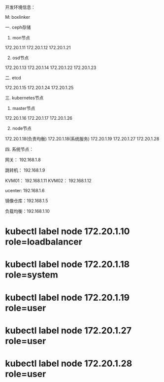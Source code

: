 
开发环境信息：

M: boxlinker

一. ceph存储

1. mon节点

172.20.1.11 172.20.1.12 172.20.1.21

2. osd节点

172.20.1.13 172.20.1.14 172.20.1.22 172.20.1.23

二. etcd

172.20.1.15 172.20.1.24 172.20.1.25

三. kubernetes节点

1. master节点

172.20.1.16 172.20.1.17 172.20.1.26

2. node节点

172.20.1.18(负责均衡)
172.20.1.18(系统服务) 172.20.1.19 172.20.1.27 172.20.1.28

四. 系统节点：

网关： 192.168.1.8

跳转机： 192.168.1.9

KVM01： 192.168.1.11
KVM02： 192.168.1.12

ucenter: 192.168.1.6

镜像仓库：192.168.1.5

负载均衡：192.168.1.10

# kubectl label node 172.20.1.10 role=loadbalancer
# kubectl label node 172.20.1.18 role=system
# kubectl label node 172.20.1.19 role=user
# kubectl label node 172.20.1.27 role=user
# kubectl label node 172.20.1.28 role=user